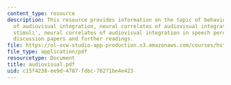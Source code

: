 ```yaml
---
content_type: resource
description: This resource provides information on the topic of behavioral effects
  of audiovisual integration, neural correlates of audiovisual integration for 'simple
  stimuli', neural correlates of audiovisual integration in speech perception, references,
  discussion papers and further readings.
file: https://ol-ocw-studio-app-production.s3.amazonaws.com/courses/hst-722j-brain-mechanisms-for-hearing-and-speech-fall-2005/c15f4238ee9d4787fdbc70271be4e423_audiovisual.pdf
file_type: application/pdf
resourcetype: Document
title: audiovisual.pdf
uid: c15f4238-ee9d-4787-fdbc-70271be4e423
---
```

